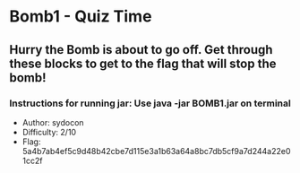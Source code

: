 
# Bomb1 - Quiz Time

## Hurry the Bomb is about to go off. Get through these blocks to get to the flag that will stop the bomb!
### Instructions for running jar: Use java -jar BOMB1.jar on terminal

- Author: sydocon
- Difficulty: 2/10
- Flag: 5a4b7ab4ef5c9d48b42cbe7d115e3a1b63a64a8bc7db5cf9a7d244a22e01cc2f

